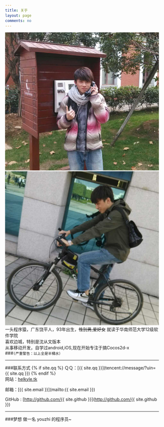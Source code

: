 ```yaml
---
title: 关于
layout: page
comments: no
---
```


![me0](../me0.jpg)
![me1](../me1.jpg)  
一头程序猿，广东饶平人，93年出生，~~性别男,爱好女~~ 
就读于华南师范大学12级软件学院  
喜欢边城，特别是沈从文版本  
从事移动开发，自学过android,iOS,现在开始专注于搞Cocos2d-x   
###```(严重警告：以上全是半桶水）```   

- - -
###联系方式
{% if site.qq %}
ＱＱ：[{{ site.qq }}](tencent://message/?uin={{ site.qq }})
{% endif %}  
网站：[helkyle.tk](http://helkyle.tk)   

邮箱：[{{ site.email }}](mailto:{{ site.email }})

GitHub : [http://github.com/{{ site.github }}](http://github.com/{{ site.github }})

----
###梦想
做一名 youzhi 的程序员~  


